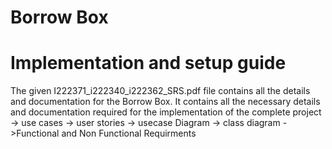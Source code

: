 # Borrow Box 
# Implementation and setup guide 

The given I222371_i222340_i222362_SRS.pdf file contains all the details and documentation for the Borrow Box.
It contains all the necessary details and documentation required for the implementation of the complete project 
-> use cases
-> user stories 
-> usecase Diagram
-> class diagram 
->Functional and Non Functional Requirments 
